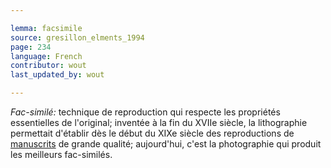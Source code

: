 ```yaml
---

lemma: facsimile
source: gresillon_elments_1994
page: 234
language: French
contributor: wout
last_updated_by: wout

---
```


_Fac-similé:_ technique de reproduction qui respecte les propriétés essentielles de l'original; inventée à la fin du XVIIe siècle, la lithographie permettait d'établir dès le début du XIXe siècle des reproductions de [manuscrits](manuscript.html) de grande qualité; aujourd'hui, c'est la photographie qui produit les meilleurs fac-similés.
